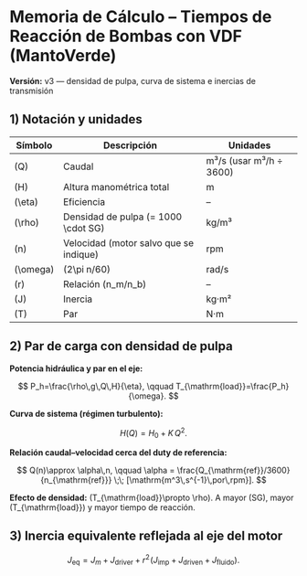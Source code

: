 
# Memoria de Cálculo – Tiempos de Reacción de Bombas con VDF (MantoVerde)

**Versión:** v3 — densidad de pulpa, curva de sistema e inercias de transmisión

## 1) Notación y unidades

| Símbolo | Descripción | Unidades |
|---|---|---|
| \(Q\) | Caudal | m³/s (usar m³/h ÷ 3600) |
| \(H\) | Altura manométrica total | m |
| \(\eta\) | Eficiencia | – |
| \(\rho\) | Densidad de pulpa \(= 1000 \cdot SG\) | kg/m³ |
| \(n\) | Velocidad (motor salvo que se indique) | rpm |
| \(\omega\) | \(2\pi n/60\) | rad/s |
| \(r\) | Relación \(n_m/n_b\) | – |
| \(J\) | Inercia | kg·m² |
| \(T\) | Par | N·m |

## 2) Par de carga con densidad de pulpa

**Potencia hidráulica y par en el eje:**

$$
P_h=\frac{\rho\,g\,Q\,H}{\eta}, \qquad
T_{\mathrm{load}}=\frac{P_h}{\omega}.
$$

**Curva de sistema (régimen turbulento):**

$$
H(Q)=H_0+K\,Q^2.
$$

**Relación caudal–velocidad cerca del duty de referencia:**

$$
Q(n)\approx \alpha\,n, \qquad
\alpha = \frac{Q_{\mathrm{ref}}/3600}{n_{\mathrm{ref}}} \;\; [\mathrm{m^3\,s^{-1}\,por\,rpm}].
$$

**Efecto de densidad:** \(T_{\mathrm{load}}\propto \rho\). A mayor \(SG\), mayor \(T_{\mathrm{load}}\) y mayor tiempo de reacción.

## 3) Inercia equivalente reflejada al eje del motor

$$
J_{\mathrm{eq}} = J_m + J_{\mathrm{driver}} + r^2\!\left(J_{\mathrm{imp}} + J_{\mathrm{driven}} + J_{\mathrm{fluido}}\right).
$$
